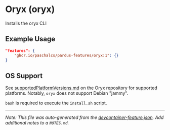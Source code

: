
# Oryx (oryx)

Installs the oryx CLI

## Example Usage

```json
"features": {
    "ghcr.io/paschalcs/pardus-features/oryx:1": {}
}
```





## OS Support

See [supportedPlatformVersions.md](https://github.com/microsoft/Oryx/blob/main/doc/supportedPlatformVersions.md) on the Oryx repository for supported platforms.  Notably, `oryx` does not support Debian "jammy".

`bash` is required to execute the `install.sh` script.


---

_Note: This file was auto-generated from the [devcontainer-feature.json](https://github.com/paschalcs/pardus-features/blob/main/src/oryx/devcontainer-feature.json).  Add additional notes to a `NOTES.md`._
